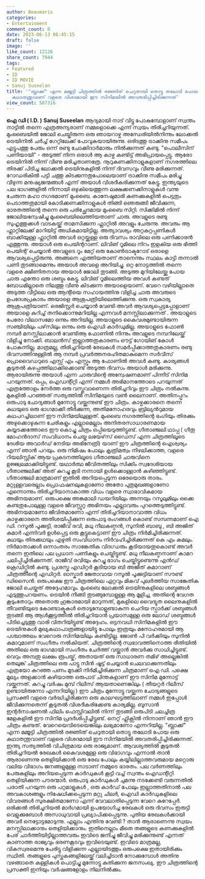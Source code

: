 ```yaml
---
author: Beaumaris
categories:
- Entertainment
comment_count: 0
date: 2023-06-13 06:45:15
draft: false
image: ''
like_count: 12126
share_count: 7944
tags:
- Featured
- ID
- ID MOVIE
- Sanuj Suseelan
title: '"ബ്ലാക്ക്" എന്ന മമ്മൂട്ടി ചിത്രത്തിൽ രജ്ഞിത് ചെറുതായി തൊട്ടു തലോടി പോയ ഒരു
  കഥാതന്തുവാണ് വളരെ വിശദമായി ഈ സിനിമയിൽ അവതരിപ്പിച്ചിരിക്കുന്നത്'
view_count: 587316
---
```


**ഐ ഡി ( I.D. )** **Sanuj Suseelan** ആദ്യമായി നാട് വിട്ടു പോകുമ്പോളാണ് സ്വന്തം നാട്ടിൽ തന്നെ എത്രഅന്യരാണ് നമ്മളൊക്കെ എന്ന് സ്വയം തിരിച്ചറിയുന്നത്. മുംബൈയിൽ ജോലി ചെയ്തിരുന്ന ഒരു ഞായറാഴ്ച അന്ധേരിയിൽനിന്നും ലോക്കൽ ട്രെയിനിൽ ചർച്ച് ഗേറ്റിലേക്ക് പോവുകയായിരുന്നു. ഒരിടത്തു ട്രാക്കിനു സമീപം എട്ടുപത്തു പേരും ഒന്ന് രണ്ടു ചോക്കിദാർമാരും നിൽക്കുന്നത് കണ്ടു. "പൊലീസിന് പണിയായി" - അടുത്ത് നിന്ന ഒരാൾ ആ കാഴ്ച കണ്ടിട്ട് അഭിപ്രായപ്പെട്ടു. ആരോ ട്രെയിനിൽ നിന്ന് വീണു മരിച്ചതാണത്രേ. നൂറുകണക്കിനാളുകളാണ് നഗരത്തിലെ തിരക്ക് പിടിച്ച ലോക്കൽ ട്രെയിനുകളിൽ നിന്ന് ദിവസവും വീണു മരിക്കുന്നത്. റോഡരികിൽ പട്ടി ചത്തു കിടക്കുന്നതുപോലെയാണ് ട്രാക്കിനു സമീപം മരിച്ചു വീഴുന്ന മനുഷ്യജന്മങ്ങൾ എന്ന് അയാൾ വിശദീകരിക്കുന്നത് കേട്ടു. ഇന്ത്യയുടെ പല ഭാഗങ്ങളിൽ നിന്നായി ഒഴുകിയെത്തുന്ന ലക്ഷക്കണക്കിനാളുകൾ വന്നു ചേരുന്ന മഹാ നഗരമാണ് മുംബൈ. കാനേഷുമാരി കണക്കുകളിൽ പെട്ടതും പെടാത്തതുമായി കോടിക്കണക്കിനാളുകൾ തിങ്ങി ഞെരുങ്ങി ജീവിക്കുന്ന, ഭാരതത്തിന്റെ തന്നെ ഒരു പരിച്ഛേദമായ മുംബൈ സിറ്റി. സിക്കിമിൽ നിന്ന് ജോലിയന്വേഷിച്ചു മുംബൈയിലെത്തിയതാണ് ചാരു. അവളുടെ രണ്ടു സുഹൃത്തുക്കൾ വാടകയ്ക്ക് താമസിക്കുന്ന ഫ്ലാറ്റിൽ അവളും ചേരുന്നു. അവരും ആ ഫ്ലാറ്റിലേക്ക് മാറിയിട്ട് അധികമായിട്ടില്ല. അത്യാവശ്യം അറ്റകുറ്റപ്പണികൾ ബാക്കിയുള്ള ഫ്ലാറ്റിൽ അവൾ ഒറ്റയ്ക്കുള്ള ഒരു ദിവസം രാവിലെ ഒരു പണിക്കാരൻ എത്തുന്നു. അയാൾ ഒരു പെയിന്ററാണ്‌. ലിവിങ് റൂമിലെ നിറം ഇളകിയ ഒരു ഭിത്തി പെയിന്റ് ചെയ്യാൻ അവളുടെ റൂം മേറ്റ് ഒരു കോൺട്രാക്ടറോട്‌ ഒരാളെ ആവശ്യപ്പെട്ടിരുന്നു. അങ്ങനെ എത്തിയതാണ് താനെന്നും സ്ഥലം കാട്ടി തന്നാൽ പണി തുടങ്ങാമെന്നും അയാൾ അവളെ അറിയിച്ചു. ഒറ്റ നോട്ടത്തിൽ തന്നെ വളരെ ക്ഷീണിതനായ അയാൾ ജോലി തുടങ്ങി. അടുത്ത മുറിയിലേയ്ക്കു പോയ ചാരു എന്തോ ഒരു ശബ്ദം കേട്ടു. ലിവിങ് റൂമിലെത്തിയ അവൾ കണ്ടത് ബോധമില്ലാതെ നിലത്തു വീണു കിടക്കുന്ന അയാളെയാണ്. വേറെ വഴിയില്ലാതെ അടുത്ത വീട്ടിലെ ഒരു ആന്റിയെ സഹായത്തിനു വിളിച്ച ചാരു അവരുടെ ഉപദേശപ്രകാരം അയാളെ ആശുപത്രിയിലെത്തിക്കുന്നു. ഒരു സ്വകാര്യ ആശുപത്രിയാണ്. രെജിസ്റ്റർ ചെയ്യാൻ വേണ്ടി അവർ ആവശ്യപ്പെട്ടപ്പോളാണ് അയാളെ കുറിച്ച് തനിക്കൊന്നുമറിയില്ല എന്നവൾ മനസ്സിലാക്കുന്നത് . അയാളുടെ പേരോ വിലാസമോ ഒന്നും അറിയില്ല. അയാളുടെ കൈവശമുണ്ടായിരുന്ന സഞ്ചിയിലും പഴ്‌സിലും ഒന്നും ഒരു ഐഡി കാർഡുമില്ല. അയാളുടെ ഫോൺ നമ്പർ മനസ്സിലാക്കാൻ വേണ്ടിആ ഫോണിൽ നിന്നും അവളുടെ നമ്പറിലേയ്ക്ക് വിളിച്ചു നോക്കി. ബാലൻസ് ഇല്ലാത്തതുകാരണം ഔട്ട് ഗോയിങ് കോൾ പോകുന്നില്ല. മാത്രമല്ല, തിരിച്ചറിയൽ രേഖകൾ സമർപ്പിക്കാത്തതുകാരണം രണ്ടു ദിവസത്തിനുള്ളിൽ ആ നമ്പർ പ്രവർത്തനരഹിതമാകുമെന്ന സർവീസ് പ്രൊവൈഡറുടെ എസ്സ് എം എസ്സും ആ ഫോണിൽ അവൾ കണ്ടു. കാര്യങ്ങൾ കൂടുതൽ കുഴപ്പത്തിലാക്കിക്കൊണ്ട് അടുത്ത ദിവസം അയാൾ മരിക്കുന്നു. ആരായിരുന്നു അയാൾ എന്ന ചാരുവിന്റെ അന്വേഷണമാണ് പിന്നീട് സിനിമ പറയുന്നത്. ഒപ്പം, ഐഡന്റിറ്റി എന്ന് നമ്മൾ അഭിമാനത്തോടെ പറയുന്നത് എത്രത്തോളം നേർത്ത ഒരു വസ്തുവാണെന്ന തിരിച്ചറിവും ഈ ചിത്രം നൽകുന്നു. [](https://cdn.boolokam.com/articles/2023/06/3T3TTT3.jpg)മുകളിൽ പറഞ്ഞത് സത്യത്തിൽ സിനിമയുടെ വൺ ലൈനാണ്. അതിനപ്പുറം ഒരുപാടു ചോദ്യങ്ങൾ മുന്നോട്ടു വയ്ക്കുന്നുണ്ട് ഈ ചിത്രം. കാഴ്ചക്കാരനെ തന്നെ കഥയുടെ ഒരു ഭാഗമാക്കി തീർക്കുന്ന, അതിമനോഹരവും ബ്രില്യൻറുമായ കഥപറച്ചിലാണ് ഈ സിനിമയിലുള്ളത്. മുംബൈ നഗരത്തിന്റെ ഭംഗിയും തിരക്കും അഴുക്കൊഴുകുന്ന ചേരികളും എല്ലാമെല്ലാം അനിതരസാധാരണമായ കയ്യടക്കത്തോടെ ഈ കൊച്ചു ചിത്രം ഒപ്പിയെടുത്തിട്ടുണ്ട്. ഗീതാഞ്ജലി ഥാപ്പ ( ഗീതു മോഹൻദാസ് സംവിധാനം ചെയ്ത ലയേഴ്‌സ് ഡൈസ് എന്ന ചിത്രത്തിലൂടെ ദേശീയ അവാർഡ് നേടിയ അഭിനേത്രി) യാണ് ഈ ചിത്രത്തിന്റെ ഐശ്വര്യം എന്ന് ഞാൻ പറയും. ഒരു നിമിഷം പോലും കൃത്രിമത്വം നിഴലിക്കാത്ത, വളരെ റിയലിസ്റ്റിക് ആയ പ്രകടനത്തിലൂടെ ഗീതാഞ്ജലി ചാരുവിനെ ഉജ്ജ്വലമാക്കിയിട്ടുണ്ട്. യഥാർത്ഥ ജീവിതത്തിലും സിക്കിം സ്വദേശിയായ ഗീതാഞ്ജലിക്ക് അത് കുറച്ചു കൂടി നന്നായി ഉൾക്കൊള്ളാൻ കഴിഞ്ഞിട്ടുണ്ട്. ഗീതാഞ്ജലി മാത്രമാണ് ഇതിൽ അറിയപ്പെടുന്ന ഒരേയൊരു താരം. മറ്റുള്ളവരെല്ലാം പ്രൊഫഷനലുകളാണോ അതോ പുതുമുഖങ്ങളാണോ എന്നൊന്നും തിരിച്ചറിയാനാകാത്ത വിധം വളരെ സ്വാഭാവികമായ അഭിനയമാണ്. ഒരുപക്ഷെ അങ്കമാലി ഡയറിയിലും അന്നയും റസൂലുമിലും ഒക്കെ കണ്ടതുപോലുള്ള വളരെ ജീവസ്സുറ്റ അഭിനയം എല്ലാവരും പുറത്തെടുത്തിട്ടുണ്ട്. അഭിനയമാണോ ജീവിതമാണോ എന്ന് തിരിച്ചറിയാനാവാത്ത വിധം കാഴ്ചക്കാരനെ അതിശയിപ്പിക്കുന്ന ഒരുപാടു രംഗങ്ങൾ കൊണ്ട് സമ്പന്നമാണ് ഐ ഡി. റസൂൽ പൂക്കുട്ടി, രാജീവ് രവി, മധു നീലകണ്ഠൻ, സുനിൽ ബാബു , ബി അജിത് കുമാർ എന്നിവർ ഉൾപ്പെട്ട ഒരു കൂട്ടുകെട്ടാണ് ഈ ചിത്രം നിർമിച്ചിരിക്കുന്നത്. കഥയും തിരക്കഥയും എഴുതി സംവിധാനം നിർവഹിച്ചിരിക്കുന്നത് കെ എം കമലും. നിർമാതാക്കൾ ഒന്നാംതരം സാങ്കേതിക വിദഗ്ധരും കൂടിയായതുകൊണ്ട് അവർ തന്നെ ഇതിലെ പല പ്രധാന പണികളും ചെയ്തിട്ടുണ്ട്. മധു നീലകണ്ഠനാണ് കാമറ ചലിപ്പിച്ചിരിക്കുന്നത്. രാജീവ് രവിയും കുറച്ചു ഭാഗം ചെയ്തിട്ടുണ്ടെന്നു എൻഡ് ക്രെഡിറ്റ്സിൽ കണ്ടു. പ്രശസ്ത എഡിറ്റർ കൂടിയായ ബി അജിത് കുമാറാണ് ചിത്രത്തിന്റെ എഡിറ്റർ. ഓസ്കാർ ജേതാവായ റസൂൽ പൂക്കുട്ടിയാണ് സൗണ്ട് ഡിസൈൻ. ഒരുപക്ഷെ ഈ ചിത്രത്തിലെ ഏറ്റവും മികവ് പുലർത്തിയ സാങ്കേതിക ജോലി ചെയ്തത് അദ്ദേഹമാവും. മുംബൈ ലോക്കൽ ട്രെയിനുകളിലെ ശബ്ദങ്ങൾ എടുത്തുപറയണം. ട്രെയിൻ നീങ്ങി തുടങ്ങുമ്പോളുള്ള ആ മൂളിച്ച, അതിന്റെ വേഗത കൂടുംതോറും അതൊരു ഹുങ്കാരമായി മാറുന്നത്, മുകളിലെ വൈദ്യുത ലൈനുകളിൽ തീവണ്ടിയുടെ കോണ്ടാക്ടുകൾ തൊടുമ്പോളുണ്ടാകുന്ന ചെറിയ സ്പാർക്ക് ശബ്ദങ്ങൾ തുടങ്ങി ആ ആൾക്കൂട്ടത്തിൽ തിരിച്ചറിയാൻ പ്രയാസമുള്ള ഒരു ലോഡ് ശബ്ദങ്ങൾ പിടിച്ചെടുത്തു വാരി വിതറിയിട്ടുണ്ട് അദ്ദേഹം. ഒട്ടനവധി സിനിമകളിൽ ഈ ട്രെയിനുകൾ മുഖ്യകഥാപാത്രങ്ങളായിട്ടു പോലും ഇത്രയും മനോഹരമായി ആ പശ്ചാത്തലം വേറൊരു സിനിമയിലും കണ്ടിട്ടില്ല. ജോൺ പി വർക്കിയും സുനിൽ കുമാറുമാണ് സംഗീതം നൽകിയത്. ചിത്രത്തിന്റെ സ്വഭാവത്തിനൊത്ത രീതിയിൽ അതിലെ ഒരു ഭാഗമായി സംഗീതം ചേർത്ത് വയ്ക്കാൻ അവർക്കു സാധിച്ചിട്ടുണ്ട്. വെറും അമ്പതു ലക്ഷം രൂപയ്ക്, അതായത് ഒരു സാധാരണ തമിഴ് അല്ലെങ്കിൽ തെലുങ്ക് ചിത്രത്തിലെ ഒരു പാട്ടു സീൻ ഷൂട്ട് ചെയ്യാൻ ചെലവാക്കുന്നതിലും എത്രയോ കുറഞ്ഞ പണം മുടക്കി നിർമിച്ചിരിക്കുന്ന ചിത്രമാണ് ഐ ഡി. പക്ഷെ മൂല്യം അളക്കാൻ കഴിയാത്ത ഒരുപാട് ചിന്തകളാണ് ഈ സിനിമ മുന്നോട്ട് വയ്ക്കുന്നത്. കുറച്ചു വർഷം മുമ്പ് റിലീസ് ആയതാണെങ്കിലും ( തീയറ്റർ റിലീസ് ഉണ്ടായിരുന്നോ എന്നറിയില്ല ) ഈ ചിത്രം മുന്നോട്ടു വയ്ക്കുന്ന ചോദ്യങ്ങളുടെ പ്രസക്തി വളരെ വർദ്ധിച്ചിരിക്കുന്ന ഒരു കാലഘട്ടത്തിലാണ് നമ്മൾ ഇപ്പോൾ ജീവിക്കുന്നതെന്ന് കൂടുതൽ വിശദീകരിക്കേണ്ട കാര്യമില്ല. ബുസാൻ ഇന്റർനാഷണൽ ഫിലിം ഫെസ്റ്റിവലിൽ നിന്ന് തുടങ്ങി ഒരുപിടി ചലച്ചിത്ര മേളകളിൽ ഈ സിനിമ പ്രദർശിപ്പിച്ചിട്ടുണ്ട്. നെറ്റ് ഫ്ലിക്സിൽ നിന്നാണ് ഞാൻ ഈ ചിത്രം കണ്ടത്. വേറെയെവിടെയെങ്കിലും ലഭ്യമാണോ എന്നറിയില്ല. "ബ്ലാക്ക്" എന്ന മമ്മൂട്ടി ചിത്രത്തിൽ രജ്ഞിത് ചെറുതായി തൊട്ടു തലോടി പോയ ഒരു കഥാതന്തുവാണ് വളരെ വിശദമായി ഈ സിനിമയിൽ അവതരിപ്പിച്ചിരിക്കുന്നത്. ഇന്ത്യ സത്യത്തിൽ വിചിത്രമായ ഒരു രാജ്യമാണ്. ആവശ്യത്തിൽ കൂടുതൽ തിരിച്ചറിയൽ രേഖകൾ കൈവശമുള്ള ഒരു വിഭാഗവും എന്നാൽ താൻ ആരാണെന്നു തെളിയിക്കാൻ ഒരു രേഖ പോലും കയ്യിലില്ലാത്തവരുമായ മറ്റൊരു വലിയ വിഭാഗം ജനങ്ങളുമുള്ള നാടാണ് നമ്മുടെ ഭാരതം. പല വർണത്തിലും പേരുകളിലും അറിയപ്പെടുന്ന കാർഡുകൾ കൂട്ടി വച്ച് സ്വന്തം ഐഡന്റിറ്റി തെളിയിക്കുന്ന പൗരന്മാർ. ഒരുപാടു കാർഡുകൾ ചുമന്നു നടക്കേണ്ടി വരുന്നതിൽ പരാതി പറയുന്ന ഒരു പറ്റമാളുകൾ , ഒരു കാർഡ് പോലും ഇല്ലാത്തതിനാൽ പല അവകാശങ്ങളും നിഷേധിക്കപ്പെടുന്ന മറ്റു ചിലർ, ഐഡി കാർഡുകളിലെ വിവരങ്ങൾ സുരക്ഷിതമാണോ എന്ന് വേവലാതിപ്പെടുന്ന വേറെ കുറേപ്പേർ. ഒരിക്കൽ തിരിച്ചറിയൽ മാർഗമായി ഉപയോഗിച്ച രേഖകൾ ഒരു ദിവസം ഇരുട്ടി വെളുക്കുബോൾ അസാധുവായി പ്രഖ്യാപിക്കപ്പെടുന്നു. പുതിയ രേഖകൾക്കായി അവർ നെട്ടോട്ടമോടുന്നു. എല്ലാം എന്തിനു വേണ്ടി ? താൻ ആരാണെന്നു സ്വയം മനസ്സിലാക്കാനും തെളിയിക്കാനും. ഇതിനെല്ലാം മീതെ തങ്ങളുടെ കണക്കുകളിൽ പേര് ചാർത്തിയിട്ടില്ലാത്തവരും ഇവിടെ ജനിച്ചു ജീവിച്ചു മരിക്കുന്നുണ്ട് എന്നത് കാണാത്ത രാജ്യവും ഭരണകൂടവും ഇവിടെയുണ്ട്. ഇവിടെ മാത്രമല്ല, വികസ്വരമെന്നു പേരിട്ടു വിളിക്കുന്ന എല്ലായിടത്തും ഒരുപക്ഷെ ഇതായിരിക്കും സ്ഥിതി. തങ്ങളുടെ പുസ്തകങ്ങളിലേയ്ക്ക് വലിച്ചിടാൻ നോക്കുമ്പോൾ അതിനു വഴങ്ങാതെ കള്ളികൾ പൊട്ടിച്ചു മുന്നോട്ടു കുതിക്കുന്ന ജനസംഖ്യ. ഈ ചിത്രത്തിന്റെ പ്രസക്തി ഇനിയും വർഷങ്ങളോളം നിലനിൽക്കും.